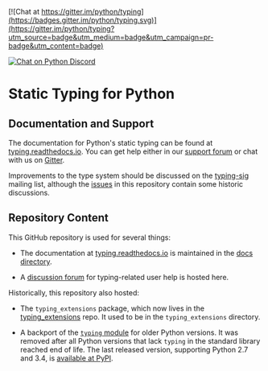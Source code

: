 [![Chat at https://gitter.im/python/typing](https://badges.gitter.im/python/typing.svg)](https://gitter.im/python/typing?utm_source=badge&utm_medium=badge&utm_campaign=pr-badge&utm_content=badge)

[![Chat on Python Discord](https://badgen.net/discord/online-members/python)](https://discord.com/channels/267624335836053506/891788761371906108)

# Static Typing for Python

## Documentation and Support

The documentation for Python's static typing can be found at
[typing.readthedocs.io](https://typing.readthedocs.io/). You can get
help either in our [support forum](https://github.com/python/typing/discussions) or
chat with us on [Gitter](https://gitter.im/python/typing).

Improvements to the type system should be discussed on the
[typing-sig](https://mail.python.org/mailman3/lists/typing-sig.python.org/)
mailing list, although the [issues](https://github.com/python/typing/issues) in this
repository contain some historic discussions.

## Repository Content

This GitHub repository is used for several things:

- The documentation at [typing.readthedocs.io](https://typing.readthedocs.io/)
  is maintained in the [docs directory](./docs).

- A [discussion forum](https://github.com/python/typing/discussions) for typing-related user
  help is hosted here.

Historically, this repository also hosted:

- The `typing_extensions` package, which now lives in the
  [typing_extensions](https://github.com/python/typing_extensions) repo.
  It used to be in the `typing_extensions` directory.

- A backport of the
  [`typing` module](https://docs.python.org/3/library/typing.html) for older
  Python versions. It was removed after all Python versions that lack `typing`
  in the standard library reached end of life. The last released version,
  supporting Python 2.7 and 3.4,
  is [available at PyPI](https://pypi.org/project/typing/).
